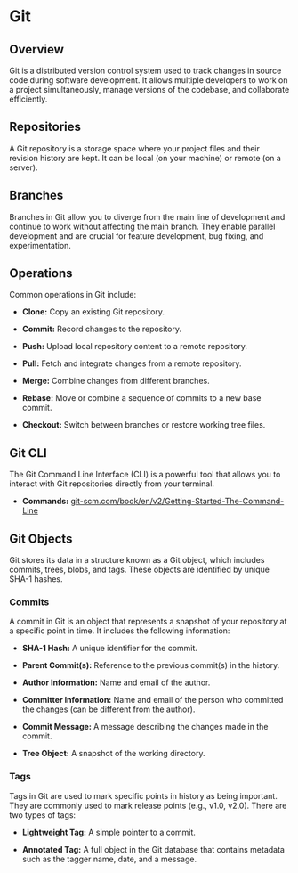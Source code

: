 # Git

## Overview

Git is a distributed version control system used to track changes in source code during software development. It allows multiple developers to work on a project simultaneously, manage versions of the codebase, and collaborate efficiently.

## Repositories

A Git repository is a storage space where your project files and their revision history are kept. It can be local (on your machine) or remote (on a server).

## Branches

Branches in Git allow you to diverge from the main line of development and continue to work without affecting the main branch. They enable parallel development and are crucial for feature development, bug fixing, and experimentation.

## Operations

Common operations in Git include:

- **Clone:** Copy an existing Git repository.

- **Commit:** Record changes to the repository.

- **Push:** Upload local repository content to a remote repository.

- **Pull:** Fetch and integrate changes from a remote repository.

- **Merge:** Combine changes from different branches.

- **Rebase:** Move or combine a sequence of commits to a new base commit.

- **Checkout:** Switch between branches or restore working tree files.

## Git CLI

The Git Command Line Interface (CLI) is a powerful tool that allows you to interact with Git repositories directly from your terminal.

- **Commands:** [git-scm.com/book/en/v2/Getting-Started-The-Command-Line](https://git-scm.com/book/en/v2/Getting-Started-The-Command-Line)

## Git Objects

Git stores its data in a structure known as a Git object, which includes commits, trees, blobs, and tags. These objects are identified by unique SHA-1 hashes.

### Commits

A commit in Git is an object that represents a snapshot of your repository at a specific point in time. It includes the following information:

- **SHA-1 Hash:** A unique identifier for the commit.

- **Parent Commit(s):** Reference to the previous commit(s) in the history.

- **Author Information:** Name and email of the author.

- **Committer Information:** Name and email of the person who committed the changes (can be different from the author).

- **Commit Message:** A message describing the changes made in the commit.

- **Tree Object:** A snapshot of the working directory.

### Tags

Tags in Git are used to mark specific points in history as being important. They are commonly used to mark release points (e.g., v1.0, v2.0). There are two types of tags:

- **Lightweight Tag:** A simple pointer to a commit.

- **Annotated Tag:** A full object in the Git database that contains metadata such as the tagger name, date, and a message.
